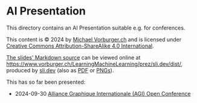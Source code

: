 # AI Presentation

This directory contains an AI Presentation suitable e.g. for conferences.

This content is © 2024 by [Michael Vorburger.ch](https://www.vorburger.ch) and is
licensed under [Creative Commons Attribution-ShareAlike 4.0 International](https://creativecommons.org/licenses/by-sa/4.0/?ref=chooser-v1).

[The slides' Markdown source](sli.dev/slides.md) can be viewed online at <https://www.vorburger.ch/LearningMachineLearning/prez/sli.dev/dist/>, produced by [sli.dev](sli.dev/README.md) (also as [PDF](https://www.vorburger.ch/LearningMachineLearning/prez/sli.dev/dist/slides.pdf) or [PNGs](https://www.vorburger.ch/LearningMachineLearning/prez/sli.dev/dist/png.html)).

This has so far been presented:

* 2024-09-30 [Alliance Graphique Internationale (AGI) Open Conference](https://agi-open.com)
